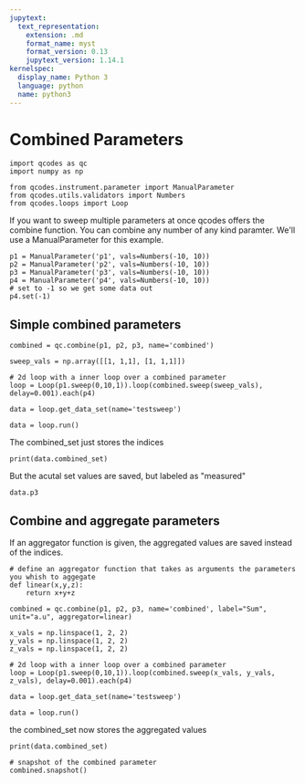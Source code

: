 ```yaml
---
jupytext:
  text_representation:
    extension: .md
    format_name: myst
    format_version: 0.13
    jupytext_version: 1.14.1
kernelspec:
  display_name: Python 3
  language: python
  name: python3
---
```


# Combined Parameters

```{code-cell} ipython3
import qcodes as qc
import numpy as np 

from qcodes.instrument.parameter import ManualParameter
from qcodes.utils.validators import Numbers
from qcodes.loops import Loop
```

If you want to sweep multiple parameters at once qcodes offers the combine function.
You can combine any number of any kind paramter. 
We'll use a ManualParameter for this example.

```{code-cell} ipython3
p1 = ManualParameter('p1', vals=Numbers(-10, 10))
p2 = ManualParameter('p2', vals=Numbers(-10, 10))
p3 = ManualParameter('p3', vals=Numbers(-10, 10))
p4 = ManualParameter('p4', vals=Numbers(-10, 10))
# set to -1 so we get some data out
p4.set(-1)
```

##  Simple combined  parameters 

```{code-cell} ipython3
combined = qc.combine(p1, p2, p3, name='combined')

sweep_vals = np.array([[1, 1,1], [1, 1,1]])
```

```{code-cell} ipython3
# 2d loop with a inner loop over a combined parameter
loop = Loop(p1.sweep(0,10,1)).loop(combined.sweep(sweep_vals), delay=0.001).each(p4)
```

```{code-cell} ipython3
data = loop.get_data_set(name='testsweep')
```

```{code-cell} ipython3
data = loop.run()
```

The combined_set just stores the indices 

```{code-cell} ipython3
print(data.combined_set)
```

But the acutal set values are saved, but labeled as "measured"

```{code-cell} ipython3
data.p3
```

## Combine and aggregate parameters

If an aggregator function is given, the aggregated values are saved instead of the indices.

```{code-cell} ipython3
# define an aggregator function that takes as arguments the parameters you whish to aggegate
def linear(x,y,z):
    return x+y+z
```

```{code-cell} ipython3
combined = qc.combine(p1, p2, p3, name='combined', label="Sum", unit="a.u", aggregator=linear)

x_vals = np.linspace(1, 2, 2)
y_vals = np.linspace(1, 2, 2)
z_vals = np.linspace(1, 2, 2)

```

```{code-cell} ipython3
# 2d loop with a inner loop over a combined parameter
loop = Loop(p1.sweep(0,10,1)).loop(combined.sweep(x_vals, y_vals, z_vals), delay=0.001).each(p4)
```

```{code-cell} ipython3
data = loop.get_data_set(name='testsweep')
```

```{code-cell} ipython3
data = loop.run()
```

the combined_set now stores the aggregated values

```{code-cell} ipython3
print(data.combined_set)
```

```{code-cell} ipython3
# snapshot of the combined parameter
combined.snapshot()
```
